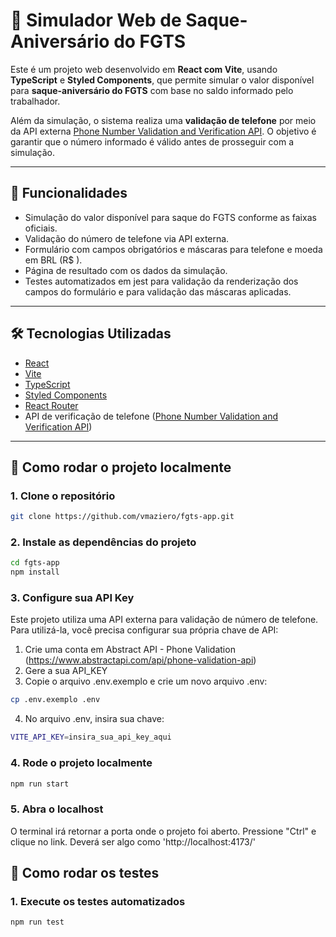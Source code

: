 # 💸 Simulador Web de Saque-Aniversário do FGTS

Este é um projeto web desenvolvido em **React com Vite**, usando **TypeScript** e **Styled Components**, que permite simular o valor disponível para **saque-aniversário do FGTS** com base no saldo informado pelo trabalhador.

Além da simulação, o sistema realiza uma **validação de telefone** por meio da API externa [Phone Number Validation and Verification API](https://rapidapi.com/). O objetivo é garantir que o número informado é válido antes de prosseguir com a simulação.

---

## 📌 Funcionalidades

- Simulação do valor disponível para saque do FGTS conforme as faixas oficiais.
- Validação do número de telefone via API externa.
- Formulário com campos obrigatórios e máscaras para telefone e moeda em BRL (R$ ).
- Página de resultado com os dados da simulação.
- Testes automatizados em jest para validação da renderização dos campos do formulário e para validação das máscaras aplicadas.

---

## 🛠️ Tecnologias Utilizadas

- [React](https://reactjs.org/)
- [Vite](https://vitejs.dev/)
- [TypeScript](https://www.typescriptlang.org/)
- [Styled Components](https://styled-components.com/)
- [React Router](https://reactrouter.com/)
- API de verificação de telefone ([Phone Number Validation and Verification API](https://www.abstractapi.com/api/phone-validation-api))

---

## 🚀 Como rodar o projeto localmente

### 1. Clone o repositório

```bash
git clone https://github.com/vmaziero/fgts-app.git
```

### 2. Instale as dependências do projeto 
```bash
cd fgts-app
npm install
```

### 3. Configure sua API Key

Este projeto utiliza uma API externa para validação de número de telefone. Para utilizá-la, você precisa configurar sua própria chave de API:

1. Crie uma conta em Abstract API - Phone Validation (https://www.abstractapi.com/api/phone-validation-api)
2. Gere a sua API_KEY
3. Copie o arquivo .env.exemplo e crie um novo arquivo .env:

```bash
cp .env.exemplo .env
```

4. No arquivo .env, insira sua chave:

```bash
VITE_API_KEY=insira_sua_api_key_aqui
```



### 4. Rode o projeto localmente
```bash
npm run start
```

### 5. Abra o localhost
O terminal irá retornar a porta onde o projeto foi aberto. Pressione "Ctrl" e clique no link.
Deverá ser algo como 'http://localhost:4173/'


## 🧪 Como rodar os testes

### 1. Execute os testes automatizados
```bash
npm run test
```